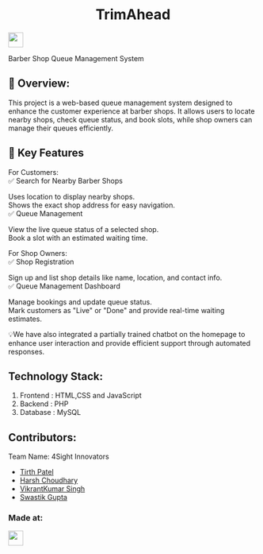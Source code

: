 <h1 align="center">TrimAhead</h1>

<p align="center">
</p>
<a href="https://weekendofcode.computercodingclub.in/"> <img src="https://i.postimg.cc/njCM24kx/woc.jpg" height=30px> </a>  
  
Barber Shop Queue Management System

## 📌 Overview:

This project is a web-based queue management system designed to enhance the customer experience at barber shops. It allows users to locate nearby shops, check queue status, and book slots, while shop owners can manage their queues efficiently.

## 🚀 Key Features

For Customers:  
✅ Search for Nearby Barber Shops  

Uses location to display nearby shops.  
Shows the exact shop address for easy navigation.  
✅ Queue Management  

View the live queue status of a selected shop.  
Book a slot with an estimated waiting time.  


For Shop Owners:  
✅ Shop Registration  

Sign up and list shop details like name, location, and contact info.  
✅ Queue Management Dashboard  

Manage bookings and update queue status.  
Mark customers as "Live" or "Done" and provide real-time waiting estimates.  

💡We have also integrated a partially trained chatbot on the homepage 
to enhance user interaction and provide efficient support through 
automated responses.  

## Technology Stack:
  1) Frontend : HTML,CSS and JavaScript
  2) Backend : PHP
  3) Database : MySQL

## Contributors:

Team Name: 4Sight Innovators 

* [Tirth Patel](https://github.com/tirth-patel06)
* [Harsh Choudhary](https://github.com/HarshChoudharyGit)
* [VikrantKumar Singh](https://github.com/vikrant13572)
* [Swastik Gupta](https://github.com/Swastik-Gupta30)

### Made at:



<a href="[https://hack36.com](https://weekendofcode.computercodingclub.in/)"> <img src="https://i.postimg.cc/Z9fC676j/devjam.jpg" height=30px> </a>
